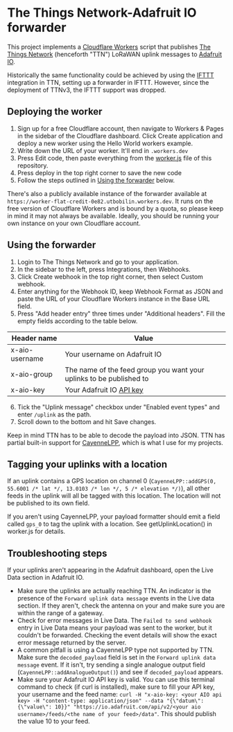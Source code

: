 # The Things Network-Adafruit IO forwarder

This project implements a [Cloudflare Workers](https://cloudflare.com/workers) script that publishes [The Things Network](https://thethingsnetwork.com) (henceforth "TTN") LoRaWAN uplink messages to [Adafruit IO](https://io.adafruit.com). 

Historically the same functionality could be achieved by using the [IFTTT](https://ifttt.com/) integration in TTN, setting up a forwarder in IFTTT. However, since the deployment of TTNv3, the IFTTT support was dropped.

## Deploying the worker

1. Sign up for a free Cloudflare account, then navigate to Workers & Pages in the sidebar of the Cloudflare dashboard. Click Create application and deploy a new worker using the Hello World workers example.
3. Write down the URL of your worker. It'll end in `.workers.dev`
2. Press Edit code, then paste everything from the [worker.js](worker.js) file of this repository.
3. Press deploy in the top right corner to save the new code
4. Follow the steps outlined in [Using the forwarder](#using-the-forwarder) below.

There's also a publicly available instance of the forwarder available at `https://worker-flat-credit-0e82.utbobilin.workers.dev`. It runs on the free version of Cloudflare Workers and is bound by a quota, so please keep in mind it may not always be available. Ideally, you should be running your own instance on your own Cloudflare account.

## Using the forwarder

1. Login to The Things Network and go to your application.
2. In the sidebar to the left, press Integrations, then Webhooks. 
3. Click Create webhook in the top right corner, then select Custom webhook.
4. Enter anything for the Webhook ID, keep Webhook Format as JSON and paste the URL of your Cloudflare Workers instance in the Base URL field.
5. Press "Add header entry" three times under "Additional headers". Fill the empty fields according to the table below.

| Header name    | Value                                                                         |
| -----------    | -----------                                                                   |
| x-aio-username | Your username on Adafruit IO                                                  |
| x-aio-group    | The name of the feed group you want your uplinks to be published to           |
| x-aio-key      | Your Adafruit IO [API key](https://io.adafruit.com/api/docs/#authentication)  |

6. Tick the "Uplink message" checkbox under "Enabled event types" and enter `/uplink` as the path. 
7. Scroll down to the bottom and hit Save changes.

Keep in mind TTN has to be able to decode the payload into JSON. TTN has partial built-in support for [CayenneLPP](https://www.thethingsindustries.com/docs/integrations/payload-formatters/cayenne/), which is what I use for my projects. 

## Tagging your uplinks with a location

If an uplink contains a GPS location on channel 0 (`CayenneLPP::addGPS(0, 55.6001 /* lat */, 13.0103 /* lon */, 5 /* elevation */)`), all other feeds in the uplink will all be tagged with this location. The location will not be published to its own field.

If you aren't using CayenneLPP, your payload formatter should emit a field called `gps_0` to tag the uplink with a location. See getUplinkLocation() in worker.js for details.

## Troubleshooting steps

If your uplinks aren't appearing in the Adafruit dashboard, open the Live Data section in Adafruit IO. 
- Make sure the uplinks are actually reaching TTN. An indicator is the presence of the `Forward uplink data message` events in the Live data section. If they aren't, check the antenna on your and make sure you are within the range of a gateway.
- Check for error messages in Live Data. The `Failed to send webhook` entry in Live Data means your payload was sent to the worker, but it couldn't be forwarded. Checking the event details will show the exact error message returned by the server.
- A common pitfall is using a CayenneLPP type not supported by TTN. Make sure the `decoded_payload` field is set in the `Forward uplink data message` event. If it isn't, try sending a single analogue output field (`CayenneLPP::addAnalogueOutput()`) and see if `decoded_payload` appears.
- Make sure your Adafruit IO API key is valid. You can use this terminal command to check (if curl is installed), make sure to fill your API key, your username and the feed name: `curl -H "x-aio-key: <your AIO api key> -H "content-type: application/json" --data "{\"datum\": {\"value\": 10}}" "https://io.adafruit.com/api/v2/<your aio username>/feeds/<the name of your feed>/data"`. This should publish the value 10 to your feed.